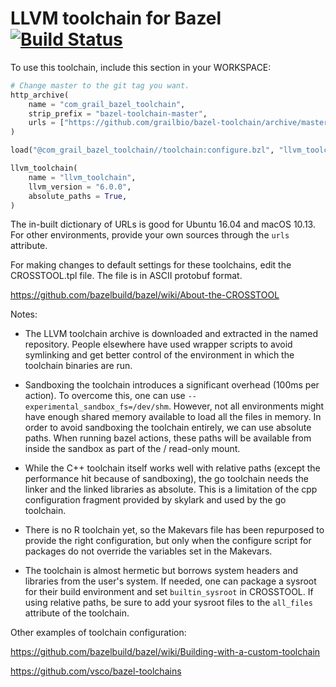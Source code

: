 LLVM toolchain for Bazel [![Build Status](https://travis-ci.org/grailbio/bazel-toolchain.svg?branch=master)](https://travis-ci.org/grailbio/bazel-toolchain)
=================

To use this toolchain, include this section in your WORKSPACE:
```python
# Change master to the git tag you want.
http_archive(
    name = "com_grail_bazel_toolchain",
    strip_prefix = "bazel-toolchain-master",
    urls = ["https://github.com/grailbio/bazel-toolchain/archive/master.tar.gz"],
)

load("@com_grail_bazel_toolchain//toolchain:configure.bzl", "llvm_toolchain")

llvm_toolchain(
    name = "llvm_toolchain",
    llvm_version = "6.0.0",
    absolute_paths = True,
)
```

The in-built dictionary of URLs is good for Ubuntu 16.04 and macOS 10.13. For
other environments, provide your own sources through the `urls` attribute.

For making changes to default settings for these toolchains, edit the
CROSSTOOL.tpl file. The file is in ASCII protobuf format.

https://github.com/bazelbuild/bazel/wiki/About-the-CROSSTOOL

Notes:

- The LLVM toolchain archive is downloaded and extracted in the named
  repository.  People elsewhere have used wrapper scripts to avoid symlinking
and get better control of the environment in which the toolchain binaries are
run.

- Sandboxing the toolchain introduces a significant overhead (100ms per
  action). To overcome this, one can use `--experimental_sandbox_fs=/dev/shm`.
However, not all environments might have enough shared memory available to load
all the files in memory. In order to avoid sandboxing the toolchain entirely,
we can use absolute paths. When running bazel actions, these paths will be
available from inside the sandbox as part of the / read-only mount.

- While the C++ toolchain itself works well with relative paths (except the
  performance hit because of sandboxing), the go toolchain needs the linker and
the linked libraries as absolute. This is a limitation of the cpp configuration
fragment provided by skylark and used by the go toolchain.

- There is no R toolchain yet, so the Makevars file has been repurposed to
  provide the right configuration, but only when the configure script for
packages do not override the variables set in the Makevars.

- The toolchain is almost hermetic but borrows system headers and libraries
  from the user's system. If needed, one can package a sysroot for their build
environment and set `builtin_sysroot` in CROSSTOOL. If using relative paths, be
sure to add your sysroot files to the `all_files` attribute of the toolchain.

Other examples of toolchain configuration:

https://github.com/bazelbuild/bazel/wiki/Building-with-a-custom-toolchain

https://github.com/vsco/bazel-toolchains
